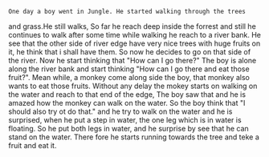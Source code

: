 	One day a boy went in Jungle. He started walking through the trees
and grass.He still walks, So far he reach deep inside the forrest and
still he continues to walk after some time while walking he reach to 
a river bank. He see that the other side of river edge have very nice 
trees with huge fruits on it, he think that i shall have them. So now 
he decides to go on that side of the river. Now he start thinking that 
"How can I go there?"
	The boy is alone along the river bank and start thinking "How can 
I go there and eat those fruit?". Mean while, a monkey come along side 
the boy, that monkey also wants to eat those fruits. Without any delay 
the mokey starts on walking on the water and reach to that end of the 
edge, The boy saw that and he is amazed how the monkey can walk on the 
water. So the boy think that "I should also try ot do that." and he try 
to walk on the water and he is surprised, when he put a step in water,
the one leg which is in water is floating. So he put both legs in water,
and he surprise by see that he can stand on the water. There fore he 
starts running towards the tree and teke a fruit and eat it. 
